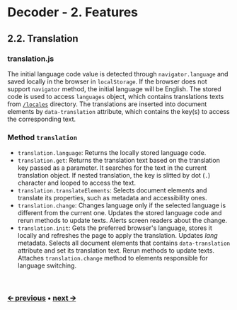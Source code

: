 # Decoder - 2. Features
## 2.2. Translation
### translation.js
The initial language code value is detected through `navigator.language` and saved locally in the browser in `localStorage`. If the browser does not support `navigator` method, the initial language will be English. The stored code is used to access `languages` object, which contains translations texts from [`/locales`](/src/locales) directory. The translations are inserted into document elements by `data-translation` attribute, which contains the key(s) to access the corresponding text.

### Method `translation`
- `translation.language`: Returns the locally stored language code.
- `translation.get`: Returns the translation text based on the translation key passed as a parameter. It searches for the text in the current translation object. If nested translation, the key is slitted by dot (`.`) character and looped to access the text.
- `translation.translateElements`: Selects document elements and translate its properties, such as metadata and accessibility ones.
- `translation.change`: Changes language only if the selected language is different from the current one. Updates the stored language code and rerun methods to update texts. Alerts screen readers about the change.
- `translation.init`: Gets the preferred browser's language, stores it locally and refreshes the page to apply the translation. Updates *lang* metadata. Selects all document elements that contains `data-translation` attribute and set its translation text. Rerun methods to update texts. Attaches `translation.change` method to elements responsible for language switching.

<br>

### [🡨 previous](/docs/en/feature-theme.md) • [next 🡪](/docs/en/feature-cryptography.md)
